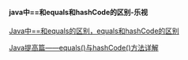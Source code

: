 #### java中==和equals和hashCode的区别-乐视

[Java中==和equals的区别，equals和hashCode的区别](http://blog.csdn.net/tiantiandjava/article/details/46988461)

[Java提高篇——equals()与hashCode()方法详解](https://www.cnblogs.com/Qian123/p/5703507.html)